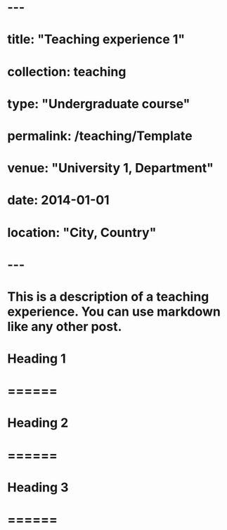 # ---
# title: "Teaching experience 1"
# collection: teaching
# type: "Undergraduate course"
# permalink: /teaching/Template
# venue: "University 1, Department"
# date: 2014-01-01
# location: "City, Country"
# ---
# 
# This is a description of a teaching experience. You can use markdown like any other post.
# 
# Heading 1
# ======
# 
# Heading 2
# ======
# 
# Heading 3
# ======
